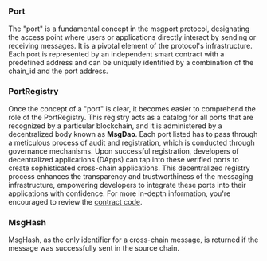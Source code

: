 # 

### Port

The "port" is a fundamental concept in the msgport protocol, designating the access point where users or applications directly interact by sending or receiving messages. It is a pivotal element of the protocol's infrastructure. Each port is represented by an independent smart contract with a predefined address and can be uniquely identified by a combination of the chain_id and the port address.

### **PortRegistry**

Once the concept of a "port" is clear, it becomes easier to comprehend the role of the PortRegistry. This registry acts as a catalog for all ports that are recognized by a particular blockchain, and it is administered by a decentralized body known as **MsgDao**. Each port listed has to pass through a meticulous process of audit and registration, which is conducted through governance mechanisms. Upon successful registration, developers of decentralized applications (DApps) can tap into these verified ports to create sophisticated cross-chain applications. This decentralized registry process enhances the transparency and trustworthiness of the messaging infrastructure, empowering developers to integrate these ports into their applications with confidence. For more in-depth information, you're encouraged to review the [contract code](https://github.com/darwinia-network/darwinia-msgport/blob/main/src/PortRegistry.sol).

### MsgHash

MsgHash, as the only identifier for a cross-chain message, is returned if the message was successfully  sent in the source chain.